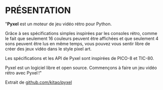 # PRÉSENTATION

"**Pyxel** est un moteur de jeu vidéo rétro pour Python.

Grâce à ses spécifications simples inspirées par les consoles rétro, comme le fait que seulement 16 couleurs peuvent être affichées et que seulement 4 sons peuvent être lus en même temps, vous pouvez vous sentir libre de créer des jeux vidéo dans le style pixel art.

Les spécifications et les API de Pyxel sont inspirées de PICO-8 et TIC-80.

Pyxel est un logiciel libre et open source. Commençons à faire un jeu vidéo rétro avec Pyxel !" 

Extrait de [github.com/kitao/pyxel](https://github.com/kitao/pyxel/blob/main/doc/README.fr.md)